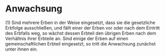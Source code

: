 # Anwachsung

(1) Sind mehrere Erben in der Weise eingesetzt, dass sie die gesetzliche Erbfolge ausschließen, und fällt einer der Erben vor oder nach dem Eintritt des Erbfalls weg, so wächst dessen Erbteil den übrigen Erben nach dem Verhältnis ihrer Erbteile an. Sind einige der Erben auf einen gemeinschaftlichen Erbteil eingesetzt, so tritt die Anwachsung zunächst unter ihnen ein.